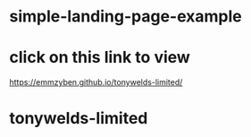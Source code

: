 # simple-landing-page-example
# click on this link to view 
https://emmzyben.github.io/tonywelds-limited/
# tonywelds-limited
